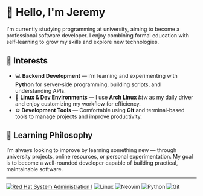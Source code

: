 # 👋 Hello, I'm Jeremy

I'm currently studying programming at university, aiming to become a professional software developer. I enjoy combining formal education with self-learning to grow my skills and explore new technologies.

## 🧠 Interests

- 💻 **Backend Development** — I’m learning and experimenting with **Python** for server-side programming, building scripts, and understanding APIs.  
- 🐧 **Linux & Dev Environments** — I use **Arch Linux** _btw_ as my daily driver and enjoy customizing my workflow for efficiency.  
- ⚙️ **Development Tools** — Comfortable using **Git** and terminal-based tools to manage projects and improve productivity.

## 🚀 Learning Philosophy

I’m always looking to improve by learning something new — through university projects, online resources, or personal experimentation. My goal is to become a well-rounded developer capable of building practical, maintainable software.

---



[![Red Hat System Administration I](https://img.shields.io/badge/Red_Hat-RH124%20RHA-blue?logo=red-hat)](https://www.credly.com/badges/6511d384-4d79-47f2-8d59-c146baf0812d/public_url)
![Linux](https://img.shields.io/badge/Linux-General-blue?logo=linux)
![Neovim](https://img.shields.io/badge/Editor-Neovim-57A143?logo=neovim&logoColor=white)
![Python](https://img.shields.io/badge/Language-Python-3776AB?logo=python&logoColor=white)
![Git](https://img.shields.io/badge/Version_Control-Git-orange?logo=git)





